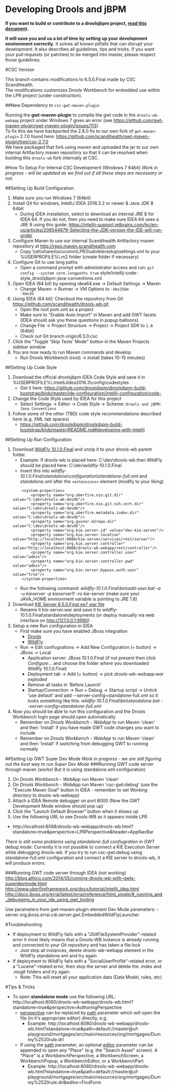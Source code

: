 Developing Drools and jBPM
==========================

**If you want to build or contribute to a droolsjbpm project, [read this document](https://github.com/droolsjbpm/droolsjbpm-build-bootstrap/blob/master/README.md).**

**It will save you and us a lot of time by setting up your development environment correctly.**
It solves all known pitfalls that can disrupt your development.
It also describes all guidelines, tips and tricks.
If you want your pull requests (or patches) to be merged into master, please respect those guidelines.

#CSC Version

This branch contains modifications to 6.5.0.Final made by CSC Scandihealth.<br>
The modifications customizes Drools Workbench for embedded use within the LPR project (under construction).
  
##New Dependency to <code>csc-gwt-maven-plugin</code>

Running the **gwt-maven-plugin** to compile the gwt code in the <code>drools-wb-webapp</code> project under Windows 7 gives an error (see https://github.com/gwt-maven-plugin/gwt-maven-plugin/issues/113).<br>
To fix this we have backported the 2.8.0 fix to our own fork of <code>gwt-maven-plugin</code> 2.7.0 found here: https://github.com/scandihealth/gwt-maven-plugin/tree/csc-2.7.0 <br>
We have packaged that fork using maven and uploaded the jar to our own internal Artifactory maven repository so that it can be resolved when building this <code>drools-wb</code> fork internally at CSC.

#How To Setup For Internal CSC Development (Windows 7 64bit)
_Work in progress - will be updated as we find out if all these steps are necessary or not._

##Setting Up Build Configuration
1. Make sure you run Windows 7 (64bit) 
2. Install Git for windows, IntelliJ IDEA 2016.3.2 or newer & Java JDK 8 64bit
    - During IDEA installation, select to download an internal JRE 8 for IDEA 64.
    If you do not, then you need to make sure IDEA 64 uses a JRE 8 using this guide: https://intellij-support.jetbrains.com/hc/en-us/articles/206544879-Selecting-the-JDK-version-the-IDE-will-run-under 
3. Configure Maven to use our internal Scandihealth Artifactory maven repository at http://repo.maven.scandihealth.com
   - Copy \\\sh\shares\scvcomn\LPR3\udviklersetup\settings.xml to your %USERPROFILE%\\.m2 folder (create folder if necessary)
4. Configure Git to use long paths
   - Open a command prompt with administrator access and run: <code>git config --system core.longpaths true</code>
style/intellij-code-style_droolsjbpm-java-conventions.xml
5. Open IDEA (64 bit) by opening idea64.exe -> Default Settings -> Maven
   - Change Maven -> Runner -> VM Options to <code>-Xms256m -Xmx3G</code>
6. Using IDEA (64 bit): Checkout the repository from Git https://github.com/scandihealth/drools-wb.git
   - Open the root pom.xml as a project
   - Make sure to "Enable Auto Import" in Maven and add GWT facets (IDEA should ask you these questions in popup balloons)
   - Change File -> Project Structure -> Project -> Project SDK to <code>1.8</code> (64bit)
   - Check out Git branch origin/6.5.0.csc
7. Click the "Toggle 'Skip Tests' Mode" button in the Maven Projects sidebar window
8. You are now ready to run Maven commands and develop
    - Run Drools Workbench (root) -> install (takes 10-15 minutes)

##Setting Up Code Style
1. Download the official droolsjbpm IDEA Code Style and save it in %USERPROFILE%\\.IntelliJIdea2016.3\config\codestyles  
   - Get it here: https://github.com/droolsjbpm/droolsjbpm-build-bootstrap/blob/master/ide-configuration/intellij-configuration/code-
2. Change the Code Style used by IDEA for this project
   - Select Settings -> Editor -> Code Style -> Scheme: <code>Drools and jBPM: Java Conventions</code>
3. Follow some of the other (TBD) code style recommendations described here (e.g. XML tab spaces) 
    - https://github.com/droolsjbpm/droolsjbpm-build-bootstrap/blob/master/README.md#developing-with-intellij

##Setting Up Run Configuration
1. Download [WildFly 10.1.0.Final](http://download.jboss.org/wildfly/10.1.0.Final/wildfly-10.1.0.Final.zip) and unzip it to your drools-wb parent folder. 
    - Example: If drools-wb is placed here: C:\dev\drools-wb then WildFly should be placed here: C:\dev\wildfly-10.1.0.Final
    - Insert this into _wildfly-10.1.0.Final\standalone\configuration\standalone-full.xml_ and _standalone.xml_ after the `<extensions>` element
    (modify to your liking)
    ```
        <system-properties>
            <property name="org.uberfire.nio.git.dir" value="C:\dev\drools-wb-devdb"/>
            <property name="org.uberfire.nio.git.ssh.cert.dir" value="C:\dev\drools-wb-devdb"/>
            <property name="org.uberfire.metadata.index.dir" value="C:\dev\drools-wb-devdb"/>
            <property name="org.guvnor.m2repo.dir" value="C:\dev\drools-wb-devdb"/>
            <property name="org.kie.server.id" value="dev-kie-server"/>
            <property name="org.kie.server.location" value="http://localhost:8080/kie-server/services/rest/server"/>
            <property name="org.kie.server.controller" value="http://localhost:8080/drools-wb-webapp/rest/controller"/>
            <property name="org.kie.server.controller.user" value="admin"/>
            <property name="org.kie.server.controller.pwd" value="admin"/>
            <property name="org.kie.server.bypass.auth.user" value="true"/>
        </system-properties>
    ```
    - Run the following command: _wildfly-10.1.0.Final\bin\add-user.bat -a -u kieserver -p kieserver1! -ro kie-server_ (make sure your JAVA_HOME environment variable is pointing to JRE 1.8)
2. Download [KIE Server 6.5.0.Final ee7 war file](http://repo1.maven.org/maven2/org/kie/server/kie-server/6.5.0.Final/kie-server-6.5.0.Final-ee7.war)
    - Rename it kie-server.war and save it to wildfly-10.1.0.Final\standalone\deployments (or deploy manually via web interface on http://127.0.0.1:9990)
3. Setup a new Run configuration in IDEA
    - First make sure you have enabled JBoss integration
        - [Drools](https://confluence.jetbrains.com/display/IntelliJIDEA/Getting+Started+with+JBoss+Technologies+in+IntelliJ+IDEA#GettingStartedwithJBossTechnologiesinIntelliJIDEA-DroolsExpert)
        - [WildFly](https://confluence.jetbrains.com/display/IntelliJIDEA/Getting+Started+with+JBoss+Technologies+in+IntelliJ+IDEA#GettingStartedwithJBossTechnologiesinIntelliJIDEA-JBossEAPandWildFly)
    - Run -> Edit confiugrations -> Add New Configuration (+ button) -> JBoss -> Local
        - Application server: JBoss 10.1.0.Final (if not present then click _Configure..._ and choose the folder where you downloaded Wildfly 10.1.0.Final)
        - Deployment tab -> Add (+ button) -> pick _drools-wb-webapp:war exploded_
        - Remove all tasks in 'Before Launch'
        - Startup/Connection -> Run + Debug -> Startup script -> Untick 'use default' and add --server-config=standalone-full.xml so it looks something like this: _wildfly-10.1.0.Final\bin\standalone.bat --server-config=standalone-full.xml_
4. Now you should be able to run this configuration and the Drools Workbench login page should open automatically
    - Remember on _Drools Workbench - WebApp_ to run Maven 'clean' and then 'install' if you have made GWT code changes you want to include
    - Remember on _Drools Workbench - WebApp_ to run Maven 'clean' and then 'install' if switching from debugging GWT to running normally

##Setting Up GWT Super Dev Mode
_Work in progress - we are still figuring out the best way to run Super Dev Mode_
###Running GWT code server through maven (works! But it is using standalone.xml configuration) 
1. On _Drools Workbench - WebApp_ run Maven 'clean'
2. On _Drools Workbench - WebApp_ run Maven 'csc-gwt:debug' (use the "Execute Maven Goal" button in IDEA - remember to set _Working directory_ to drools-wb-webapp)
3. Attach a IDEA Remote debugger on port 8000 (Now the GWT Development Mode window should pop up)
4. Click the "Launch Default Browser" button when it shows up
5. Use the following URL to see Drools-WB as it appears inside LPR 
  - http://localhost:8088/drools-wb-webapp/drools-wb.html?standalone=true&perspective=LPRPerspective&header=AppNavBar

*There is still some problems using standalone-full confiugration in GWT debug mode:*
Currently it is not possible to connect a KIE Execution Server while debugging drools-wb. 
If you try to run csc-gwt:debug using standalone-full.xml configuration and connect a KIE server to drools-wb, it will produce errors.

###Running GWT code server through IDEA (not working) 
http://blog.athico.com/2014/05/running-drools-wb-with-gwts-superdevmode.html
http://www.uberfireframework.org/docs/tutorial/intellij_idea.html
http://docs.jboss.org/errai/latest/errai/reference/html_single/#_running_and_debugging_in_your_ide_using_gwt_tooling

Use parameters from gwt-maven-plugin <extraJvmArgs> element
Dev Mode parameters: -server org.jboss.errai.cdi.server.gwt.EmbeddedWildFlyLauncher

#Troubleshooting
- If deployment to WildFly fails with a "JGitFileSystemProvider"-related error it most likely means that a Drools-WB instance is already running and connected to your Git repository and has taken a file lock
  - Just stop all instances, delete drools-wb-webapp <deployment> element in the WildFly standalone.xml and try again
- If deployment to WildFly fails with a "SocialUserProfile"-related error, or a "Lucene"-related error, then stop the server and delete the .index and .niogit folders and try again
  - Note: This will reset all your application data (Data Model, rules, etc)

#Tips & Tricks
- To open <b>standalone mode</b> use the following URL: http://localhost:8080/drools-wb-webapp/drools-wb.html?standalone=true&perspective=AuthoringPerspective
  - <u>perspective</u> can be replaced by <u>path</u> parameter which will open the file (in it's appropriate editor) directly, e.g. 
    - Example: http://localhost:8080/drools-wb-webapp/drools-wb.html?standalone=true&path=default://master@uf-playground/mortgages/src/main/resources/org/mortgages/Dummy%2520rule.drl
  - If using the <u>path</u> parameter, an optional <u>editor</u> parameter can be appended to open any "Place" (e.g. the "Search Asset" screen). A "Place" is a WorkbenchPerspective, a WorkbenchScreen, a WorkbenchPopup, a WorkbenchEditor, or a WorkbenchPart 
    - Example: http://localhost:8080/drools-wb-webapp/drools-wb.html?standalone=true&path=default://master@uf-playground/mortgages/src/main/resources/org/mortgages/Dummy%2520rule.drl&editor=FindForm
